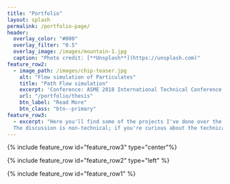 ```yaml
---
title: "Portfolio"
layout: splash
permalink: /portfolio-page/
header:
  overlay_color: "#000"
  overlay_filter: "0.5"
  overlay_image: /images/mountain-1.jpg
  caption: "Photo credit: [**Unsplash**](https://unsplash.com)"
feature_row2:
  - image_path: /images/chip-teaser.jpg
    alt: "Flow simulation of Particulates"
    title: "Path Flow simulation"
    excerpt: 'Conference: ASME 2018 International Technical Conference and Exhibition on Packaging and Integration of Electronic and Photonic Microsystems'
    url: "/portfolio/thesis"
    btn_label: "Read More"
    btn_class: "btn--primary"
feature_row3:
  - excerpt: "Here you'll find some of the projects I've done over the years, a representativte of my skills and interests. 
  The discussion is non-technical; if you're curious about the technical details, feel free to contact me on LinkedIn."
---
```

{% include feature_row id="feature_row3" type="center"%}

{% include feature_row id="feature_row2" type="left" %}

{% include feature_row id="feature_row1" %}

